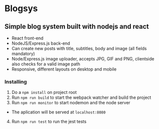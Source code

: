 # Blogsys
## Simple blog system built with nodejs and react

* React front-end
* NodeJS/Express.js back-end
* Can create new posts with title, subtitles, body and image (all fields mandatory)
* Node/Express.js image uploader, accepts JPG, GIF and PNG, clientside also checks for a valid image path
* Responsive, different layouts on desktop and mobile

### Installing
1. Do a `npm install` on project root
2. Run `npm run build` to start the webpack watcher and build the project
3. Run `npm run monitor` to start nodemon and the node server  
  - The aplication will be served at `localhost:8080`
4. Run `npm run test` to run the jest tests
